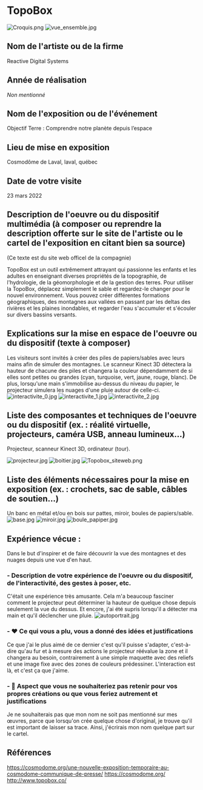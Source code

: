 # TopoBox
![Croquis.png](Croquis/Croquis.png)
![vue_ensemble.jpg](Photographies/vue_ensemble.jpg)
## Nom de l'artiste ou de la firme
Reactive Digital Systems
## Année de réalisation
*Non mentionné*
## Nom de l'exposition ou de l'événement
Objectif Terre : Comprendre notre planète depuis l’espace
## Lieu de mise en exposition
Cosmodôme de Laval, laval, québec
## Date de votre visite
23 mars 2022
## Description de l'oeuvre ou du dispositif multimédia (à composer ou reprendre la description offerte sur le site de l'artiste ou le cartel de l'exposition en citant bien sa source)
(Ce texte est du site web officel de la compagnie)

TopoBox est un outil extrêmement attrayant qui passionne les enfants et les adultes en enseignant diverses propriétés de la topographie, de l'hydrologie, de la géomorphologie et de la gestion des terres. Pour utiliser la TopoBox, déplacez simplement le sable et regardez-le changer pour le nouvel environnement. Vous pouvez créer différentes formations géographiques, des montagnes aux vallées en passant par les deltas des rivières et les plaines inondables, et regarder l'eau s'accumuler et s'écouler sur divers bassins versants.


## Explications sur la mise en espace de l'oeuvre ou du dispositif (texte à composer)
Les visiteurs sont invités à créer des piles de papiers/sables avec leurs mains afin de simuler des montagnes. Le scanneur Kinect 3D détectera la hauteur de chacune des piles et changera la couleur dépendamment de si elles sont petites ou grandes (cyan, turquoise, vert, jaune, rouge, blanc). De plus, lorsqu'une main s'immobilise au-dessus du niveau du papier, le projecteur simulera les nuages d'une pluie autour de celle-ci. 
![interactivite_0.jpg](Photographies/interactivite_0.jpg) ![interactivite_1.jpg](Photographies/interactivite_1.jpg) ![interactivite_2.jpg](Photographies/interactivite_2.jpg)
## Liste des composantes et techniques de l'oeuvre ou du dispositif (ex. : réalité virtuelle, projecteurs, caméra USB, anneau lumineux...)
Projecteur, scanneur Kinect 3D, ordinateur (tour).

![projecteur.jpg](Photographies/projecteur.jpg) ![boitier.jpg](Photographies/boitier.jpg)
![Topobox_siteweb.png](Photographies/Topobox_siteweb.png)
## Liste des éléments nécessaires pour la mise en exposition (ex. : crochets, sac de sable, câbles de soutien...)
Un banc en métal et/ou en bois sur pattes, miroir, boules de papiers/sable.
![base.jpg](Photographies/base.jpg) ![miroir.jpg](Photographies/miroir.jpg) ![boule_papiper.jpg](Photographies/boule_papier.jpg) 
## Expérience vécue :
Dans le but d'inspirer et de faire découvrir la vue des montagnes et des nuages depuis une vue d'en haut.
### - Description de votre expérience de l'oeuvre ou du dispositif, de l'interactivité, des gestes à poser, etc.
C'était une expérience très amusante. Cela m'a beaucoup fasciner comment le projecteur peut déterminer la hauteur de quelque chose depuis seulement la vue du dessus. Et encore, j'ai été supris lorsqu'il a détecter ma main et qu'il déclencher une pluie.
![autoportrait.jpg](Photographies/autoportrait.jpg)
### - ❤️ Ce qui vous a plu, vous a donné des idées et justifications
Ce que j'ai le plus aimé de ce dernier c'est qu'il puisse s'adapter, c'est-à-dire qu'au fur et à mesure des actions le projecteur réévalue la zone et il changera au besoin, contrairement à une simple maquette avec des reliefs et une image fixe avec des zones de couleurs prédessiner. L'interaction est là, et c'est ça que j'aime.
### - 🤔 Aspect que vous ne souhaiteriez pas retenir pour vos propres créations ou que vous feriez autrement et justifications
Je ne souhaiterais pas que mon nom ne soit pas mentionné sur mes œuvres, parce que lorsqu'on crée quelque chose d'original, je trouve qu'il est important de laisser sa trace. Ainsi, j'écrirais mon nom quelque part sur le cartel.
## Références
https://cosmodome.org/une-nouvelle-exposition-temporaire-au-cosmodome-communique-de-presse/
https://cosmodome.org/
http://www.topobox.co/
